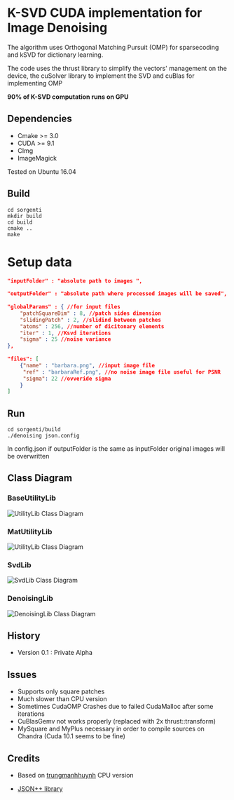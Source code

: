 # K-SVD CUDA implementation for Image Denoising 

The algorithm uses Orthogonal Matching Pursuit (OMP) for sparsecoding and kSVD for dictionary learning.

The code uses the thrust library to simplify the vectors' management on the device, the cuSolver library to implement the SVD and cuBlas for implementing OMP 

__90% of K-SVD computation runs on GPU__ 

## Dependencies
 
 - Cmake >= 3.0
 - CUDA >= 9.1
 - CImg
 - ImageMagick
 
 Tested on Ubuntu 16.04

## Build
```Shell
cd sorgenti  
mkdir build
cd build   
cmake ..    
make     
```

# Setup data
```Json
"inputFolder" : "absolute path to images ",
    
"outputFolder" : "absolute path where processed images will be saved",
    
"globalParams" : { //for input files
    "patchSquareDim" : 8, //patch sides dimension
    "slidingPatch" : 2, //slidind between patches
    "atoms" : 256, //number of dicitonary elements 
    "iter" : 1, //Ksvd iterations
    "sigma" : 25 //noise variance
},
    
"files": [
    {"name" : "barbara.png", //input image file 
     "ref" : "barbaraRef.png", //no noise image file useful for PSNR
     "sigma": 22 //ovveride sigma
    }
]
```

## Run
```Shell
cd sorgenti/build
./denoising json.config
```
<aside class="warning">
In config.json if outputFolder is the same as inputFolder original images will be overwritten
</aside>

## Class Diagram

### BaseUtilityLib

![UtilityLib Class Diagram](https://github.com/newfla/Denosing-SVD/raw/master/uml/out/uml/src/BaseUtilityDiagram.png)

### MatUtilityLib

![UtilityLib Class Diagram](https://github.com/newfla/Denosing-SVD/raw/master/uml/out/uml/src/MatUtilityDiagram.png)

### SvdLib

![SvdLib Class Diagram](https://github.com/newfla/Denosing-SVD/raw/master/uml/out/uml/src/SvdDiagram.png)

### DenoisingLib

![DenoisingLib Class Diagram](https://github.com/newfla/Denosing-SVD/raw/master/uml/out/uml/src/DenoisingDiagram.png)

## History
 - Version 0.1 : Private Alpha

## Issues
 - Supports only square patches
 - Much slower than CPU version
 - Sometimes CudaOMP Crashes due to failed CudaMalloc after some iterations
 - CuBlasGemv not works properly (replaced with 2x thrust::transform)
 - MySquare and MyPlus necessary in order to compile sources on Chandra (Cuda 10.1 seems to be fine)  



## Credits 
- Based on [trungmanhhuynh](https://github.com/trungmanhhuynh/kSVD-Image-Denoising) CPU version

- [JSON++ library](https://github.com/hjiang/jsonxx)